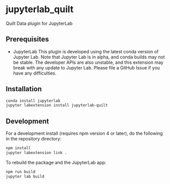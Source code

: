 # jupyterlab_quilt

Quilt Data plugin for JupyterLab

## Prerequisites

* JupyterLab
This plugin is developed using the latest conda version of Jupyter Lab. Note that Jupyter Lab is in alpha, and conda builds may not be stable. The developer APIs are also unstable, and this extension may break with any update to Jupyter Lab. Please file a GitHub Issue if you have any difficulties.

## Installation

```bash
conda install jupyterlab
jupyter labextension install jupyterlab-quilt
```

## Development

For a development install (requires npm version 4 or later), do the following in the repository directory:

```bash
npm install
jupyter labextension link .
```

To rebuild the package and the JupyterLab app:

```bash
npm run build
jupyter lab build
```

